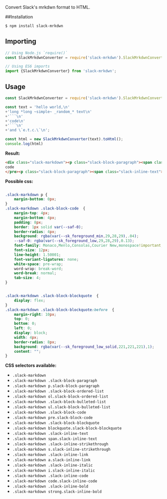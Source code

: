 
Convert Slack's mrkdwn format to HTML.

##Installation
```sh
$ npm install slack-mrkdwn
```

## Importing

```javascript
// Using Node.js `require()`
const SlackMrkdwnConverter = require('slack-mrkdwn').SlackMrkdwnConverter;

// Using ES6 imports
import {SlackMrkdwnConverter} from 'slack-mrkdwn';
```

## Usage
```js
const SlackMrkdwnConverter = require('slack-mrkdwn').SlackMrkdwnConverter;

const text = 'hello world,\n' 
+'long *long ~simple~ _random_* text\n'
+'```\n'
+'code\n'
+'```\n'
+'and \`e.t.c.\`\n';

const html = new SlackMrkdwnConverter(text).toHtml();
console.log(html)

```

**Result:**
```html
<div class="slack-markdown"><p class="slack-block-paragraph"><span class="slack-inline-text">Hello world,</span></p><p class="slack-block-paragraph"><span class="slack-inline-text">long </span><strong class="slack-inline-bold"><span class="slack-inline-text">long </span><s class="slack-inline-strikethrough"><span class="slack-inline-text">simple</span></s><i class="slack-inline-italic"><span class="slack-inline-text">random</span></i></strong><span class="slack-inline-text"> text</span></p><pre class="slack-block-code">
code
</pre><p class="slack-block-paragraph"><span class="slack-inline-text">and </span><code class="slack-inline-code"><span class="slack-inline-text">e.t.c.</span></code></p></div>
```

**Possible css:**
```css

.slack-markdown p {
    margin-bottom: 0px;
}
.slack-markdown .slack-block-code  {
    margin-top: 4px;
    margin-bottom: 4px;
    padding: 8px;
    border: 1px solid var(--saf-0);
    border-radius: 4px;
    background: rgba(var(--sk_foreground_min,29,28,29),.04);
    --saf-0: rgba(var(--sk_foreground_low,29,28,29),0.13);
    font-family: Monaco,Menlo,Consolas,Courier New,monospace!important;
    font-size: 12px;
    line-height: 1.50001;
    font-variant-ligatures: none;
    white-space: pre-wrap;
    word-wrap: break-word;
    word-break: normal;
    tab-size: 4;
}


.slack-markdown .slack-block-blockquote  {
    display: flex;
}
.slack-markdown .slack-block-blockquote:before  {
    margin-right: 10px;
    top: 0;
    bottom: 0;
    left: 0;
    display: block;
    width: 4px;
    border-radius: 8px;
    background: rgba(var(--sk_foreground_low_solid,221,221,221),1);
    content: "";
}
```


**CSS selectors available:**
- `.slack-markdown`
- `.slack-markdown .slack-block-paragraph`
- `.slack-markdown p.slack-block-paragraph`
- `.slack-markdown .slack-block-ordered-list`
- `.slack-markdown ol.slack-block-ordered-list`
- `.slack-markdown .slack-block-bulleted-list`
- `.slack-markdown ul.slack-block-bulleted-list`
- `.slack-markdown .slack-block-code`
- `.slack-markdown pre.slack-block-code`
- `.slack-markdown .slack-block-blockquote`
- `.slack-markdown blockquote.slack-block-blockquote`
- `.slack-markdown .slack-inline-text`
- `.slack-markdown span.slack-inline-text`
- `.slack-markdown .slack-inline-strikethrough`
- `.slack-markdown s.slack-inline-strikethrough`
- `.slack-markdown .slack-inline-link`
- `.slack-markdown a.slack-inline-link`
- `.slack-markdown .slack-inline-italic`
- `.slack-markdown i.slack-inline-italic`
- `.slack-markdown .slack-inline-code`
- `.slack-markdown code.slack-inline-code`
- `.slack-markdown .slack-inline-bold`
- `.slack-markdown strong.slack-inline-bold`

